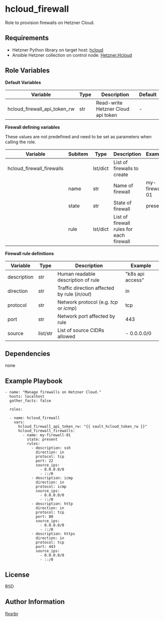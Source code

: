 hcloud_firewall
=========

Role to provision firewalls on Hetzner Cloud.

Requirements
------------

* Hetzner Python library on target host: [hcloud](https://pypi.org/project/hcloud/)
* Ansible Hetzner collection on control node: [Hetzner.Hcloud](https://docs.ansible.com/ansible/latest/collections/hetzner/hcloud/)

Role Variables
--------------

**Default Variables**

| Variable                     | Type | Description                                                        | Default                      |
|------------------------------|------|--------------------------------------------------------------------|------------------------------|
| hcloud_firewall_api_token_rw | str  | Read-write Hetzner Cloud api token                                 | -                            |

**Firewall defining variables**

These values are not predefined and need to be set as parameters when calling the role.


| Variable                  | Subitem | Type     | Description                              | Example        |
|---------------------------|---------|----------|------------------------------------------|----------------|
| hcloud_firewall_firewalls |         | lst/dict | List of firewalls to create              |                |
|                           | name    | str      | Name of firewall                         | my-firewall-01 |
|                           | state   | str      | State of firewall                        | present        |
|                           | rule    | lst/dict | List of firewall rules for each firewall |                |

**Firewall rule definitions**

| Variable    | Type     | Description                                     | Example          |
|-------------|----------|-------------------------------------------------|------------------|
| description | str      | Human readable description of rule              | "k8s api access" |
| direction   | str      | Traffic direction affected by rule (*in*/*out*) | in               |
| protocol    | str      | Network protocol (e.g. *tcp* or *icmp*)         | tcp              |
| port        | str      | Network port affected by rule                   | 443              |
| source      | list/str | List of source CIDRs allowed                    | - 0.0.0.0/0      |

Dependencies
------------

none

Example Playbook
----------------

    - name: "Manage firewalls on Hetzner Cloud."
      hosts: localhost
      gather_facts: false

      roles:

      - name: hcloud_firewall
        vars:
          hcloud_firewall_api_token_rw: "{{ vault_hcloud_token_rw }}"
          hcloud_firewall_firewalls:
            - name: my-firewall-01
              state: present
              rules:
                - description: ssh
                  direction: in
                  protocol: tcp
                  port: 22
                  source_ips:
                    - 0.0.0.0/0
                    - ::/0
                - description: icmp
                  direction: in
                  protocol: icmp
                  source_ips:
                    - 0.0.0.0/0
                    - ::/0
                - description: http
                  direction: in
                  protocol: tcp
                  port: 80
                  source_ips:
                    - 0.0.0.0/0
                    - ::/0
                - description: https
                  direction: in
                  protocol: tcp
                  port: 443
                  source_ips:
                    - 0.0.0.0/0
                    - ::/0

License
-------

BSD

Author Information
------------------

[flxsrbr](https://github.com/flxsrbr)
